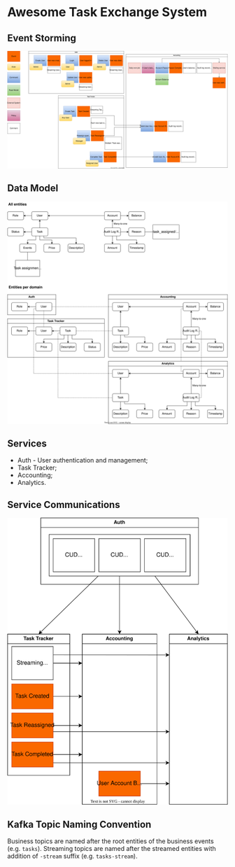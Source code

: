 # Awesome Task Exchange System

## Event Storming

![Event Storming Result](event-storming.drawio.svg "Event Storming Result")

## Data Model

![Data Model](data-model.drawio.svg "Data Model")

## Services

* Auth - User authentication and management;
* Task Tracker;
* Accounting;
* Analytics.

## Service Communications

![Communications](communications.drawio.svg "Communication")

## Kafka Topic Naming Convention

Business topics are named after the root entities of the business events
(e.g. `tasks`).
Streaming topics are named after the streamed entities with addition of
`-stream` suffix (e.g. `tasks-stream`).
